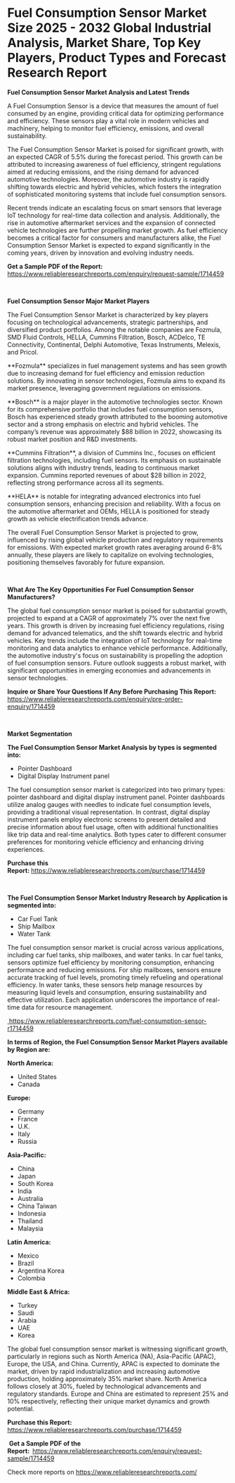 <p><h1>Fuel Consumption Sensor Market Size 2025 - 2032 Global Industrial Analysis, Market Share, Top Key Players, Product Types and Forecast Research Report</h1></p><p><strong>Fuel Consumption Sensor Market Analysis and Latest Trends</strong></p>
<p><p>A Fuel Consumption Sensor is a device that measures the amount of fuel consumed by an engine, providing critical data for optimizing performance and efficiency. These sensors play a vital role in modern vehicles and machinery, helping to monitor fuel efficiency, emissions, and overall sustainability.</p><p>The Fuel Consumption Sensor Market is poised for significant growth, with an expected CAGR of 5.5% during the forecast period. This growth can be attributed to increasing awareness of fuel efficiency, stringent regulations aimed at reducing emissions, and the rising demand for advanced automotive technologies. Moreover, the automotive industry is rapidly shifting towards electric and hybrid vehicles, which fosters the integration of sophisticated monitoring systems that include fuel consumption sensors.</p><p>Recent trends indicate an escalating focus on smart sensors that leverage IoT technology for real-time data collection and analysis. Additionally, the rise in automotive aftermarket services and the expansion of connected vehicle technologies are further propelling market growth. As fuel efficiency becomes a critical factor for consumers and manufacturers alike, the Fuel Consumption Sensor Market is expected to expand significantly in the coming years, driven by innovation and evolving industry needs.</p></p>
<p><strong>Get a Sample PDF of the Report:&nbsp;</strong> <a href="https://www.reliableresearchreports.com/enquiry/request-sample/1714459?utm_campaign=3362&utm_medium=2&utm_source=Github&utm_content=ia&utm_term=28032025&utm_id=fuel-consumption-sensor">https://www.reliableresearchreports.com/enquiry/request-sample/1714459</a></p>
<p>&nbsp;</p>
<p><strong>Fuel Consumption Sensor Major Market Players</strong></p>
<p><p>The Fuel Consumption Sensor Market is characterized by key players focusing on technological advancements, strategic partnerships, and diversified product portfolios. Among the notable companies are Fozmula, SMD Fluid Controls, HELLA, Cummins Filtration, Bosch, ACDelco, TE Connectivity, Continental, Delphi Automotive, Texas Instruments, Melexis, and Pricol.</p><p>**Fozmula** specializes in fuel management systems and has seen growth due to increasing demand for fuel efficiency and emission reduction solutions. By innovating in sensor technologies, Fozmula aims to expand its market presence, leveraging government regulations on emissions.</p><p>**Bosch** is a major player in the automotive technologies sector. Known for its comprehensive portfolio that includes fuel consumption sensors, Bosch has experienced steady growth attributed to the booming automotive sector and a strong emphasis on electric and hybrid vehicles. The company’s revenue was approximately $88 billion in 2022, showcasing its robust market position and R&D investments.</p><p>**Cummins Filtration**, a division of Cummins Inc., focuses on efficient filtration technologies, including fuel sensors. Its emphasis on sustainable solutions aligns with industry trends, leading to continuous market expansion. Cummins reported revenues of about $28 billion in 2022, reflecting strong performance across all its segments.</p><p>**HELA** is notable for integrating advanced electronics into fuel consumption sensors, enhancing precision and reliability. With a focus on the automotive aftermarket and OEMs, HELLA is positioned for steady growth as vehicle electrification trends advance.</p><p>The overall Fuel Consumption Sensor Market is projected to grow, influenced by rising global vehicle production and regulatory requirements for emissions. With expected market growth rates averaging around 6-8% annually, these players are likely to capitalize on evolving technologies, positioning themselves favorably for future expansion.</p></p>
<p>&nbsp;</p>
<p><strong>What Are The Key Opportunities For Fuel Consumption Sensor Manufacturers?</strong></p>
<p><p>The global fuel consumption sensor market is poised for substantial growth, projected to expand at a CAGR of approximately 7% over the next five years. This growth is driven by increasing fuel efficiency regulations, rising demand for advanced telematics, and the shift towards electric and hybrid vehicles. Key trends include the integration of IoT technology for real-time monitoring and data analytics to enhance vehicle performance. Additionally, the automotive industry's focus on sustainability is propelling the adoption of fuel consumption sensors. Future outlook suggests a robust market, with significant opportunities in emerging economies and advancements in sensor technologies.</p></p>
<p><strong>Inquire or Share Your Questions If Any Before Purchasing This Report:</strong> <a href="https://www.reliableresearchreports.com/enquiry/pre-order-enquiry/1714459?utm_campaign=3362&utm_medium=2&utm_source=Github&utm_content=ia&utm_term=28032025&utm_id=fuel-consumption-sensor">https://www.reliableresearchreports.com/enquiry/pre-order-enquiry/1714459</a></p>
<p>&nbsp;</p>
<p><strong>Market Segmentation</strong></p>
<p><strong>The Fuel Consumption Sensor Market Analysis by types is segmented into:</strong></p>
<p><ul><li>Pointer Dashboard</li><li>Digital Display Instrument panel</li></ul></p>
<p><p>The fuel consumption sensor market is categorized into two primary types: pointer dashboard and digital display instrument panel. Pointer dashboards utilize analog gauges with needles to indicate fuel consumption levels, providing a traditional visual representation. In contrast, digital display instrument panels employ electronic screens to present detailed and precise information about fuel usage, often with additional functionalities like trip data and real-time analytics. Both types cater to different consumer preferences for monitoring vehicle efficiency and enhancing driving experiences.</p></p>
<p><strong>Purchase this Report:&nbsp;</strong><a href="https://www.reliableresearchreports.com/purchase/1714459?utm_campaign=3362&utm_medium=2&utm_source=Github&utm_content=ia&utm_term=28032025&utm_id=fuel-consumption-sensor">https://www.reliableresearchreports.com/purchase/1714459</a></p>
<p>&nbsp;</p>
<p><strong>The Fuel Consumption Sensor Market Industry Research by Application is segmented into:</strong></p>
<p><ul><li>Car Fuel Tank</li><li>Ship Mailbox</li><li>Water Tank</li></ul></p>
<p><p>The fuel consumption sensor market is crucial across various applications, including car fuel tanks, ship mailboxes, and water tanks. In car fuel tanks, sensors optimize fuel efficiency by monitoring consumption, enhancing performance and reducing emissions. For ship mailboxes, sensors ensure accurate tracking of fuel levels, promoting timely refueling and operational efficiency. In water tanks, these sensors help manage resources by measuring liquid levels and consumption, ensuring sustainability and effective utilization. Each application underscores the importance of real-time data for resource management.</p></p>
<p><a href="https://www.reliableresearchreports.com/fuel-consumption-sensor-r1714459?utm_campaign=3362&utm_medium=2&utm_source=Github&utm_content=ia&utm_term=28032025&utm_id=fuel-consumption-sensor">&nbsp;https://www.reliableresearchreports.com/fuel-consumption-sensor-r1714459</a></p>
<p><strong>In terms of Region, the Fuel Consumption Sensor Market Players available by Region are:</strong></p>
<p>
    <p> <strong> North America: </strong>
        <ul>
            <li>United States</li>
            <li>Canada</li>
        </ul>
        </p> 
    <p> <strong> Europe: </strong>
        <ul>
            <li>Germany</li>
            <li>France</li>
            <li>U.K.</li>
            <li>Italy</li>
            <li>Russia</li>
        </ul>
        </p> 
    <p> <strong> Asia-Pacific: </strong>
        <ul>
            <li>China</li>
            <li>Japan</li>
            <li>South Korea</li>
            <li>India</li>
            <li>Australia</li>
            <li>China Taiwan</li>
            <li>Indonesia</li>
            <li>Thailand</li>
            <li>Malaysia</li>
        </ul>
        </p> 
    <p> <strong> Latin America: </strong>
        <ul>
            <li>Mexico</li>
            <li>Brazil</li>
            <li>Argentina Korea</li>
            <li>Colombia</li>
        </ul>
        </p> 
    <p> <strong> Middle East & Africa: </strong>
        <ul>
            <li>Turkey</li>
            <li>Saudi</li>
            <li>Arabia</li>
            <li>UAE</li>
            <li>Korea</li>
        </ul>
    </p>
    </p>
<p><p>The global fuel consumption sensor market is witnessing significant growth, particularly in regions such as North America (NA), Asia-Pacific (APAC), Europe, the USA, and China. Currently, APAC is expected to dominate the market, driven by rapid industrialization and increasing automotive production, holding approximately 35% market share. North America follows closely at 30%, fueled by technological advancements and regulatory standards. Europe and China are estimated to represent 25% and 10% respectively, reflecting their unique market dynamics and growth potential.</p></p>
<p><strong>Purchase this Report: </strong><a href="https://www.reliableresearchreports.com/purchase/1714459?utm_campaign=3362&utm_medium=2&utm_source=Github&utm_content=ia&utm_term=28032025&utm_id=fuel-consumption-sensor">https://www.reliableresearchreports.com/purchase/1714459</a></p>
<p>&nbsp;<strong>Get a Sample PDF of the Report:&nbsp;&nbsp;</strong><a href="https://www.reliableresearchreports.com/enquiry/request-sample/1714459?utm_campaign=3362&utm_medium=2&utm_source=Github&utm_content=ia&utm_term=28032025&utm_id=fuel-consumption-sensor">https://www.reliableresearchreports.com/enquiry/request-sample/1714459</a></p>
<p><strong></strong></p>
<p>Check more reports on <a href="https://www.reliableresearchreports.com/?utm_campaign=3362&utm_medium=2&utm_source=Github&utm_content=ia&utm_term=28032025&utm_id=fuel-consumption-sensor">https://www.reliableresearchreports.com/</a></p>